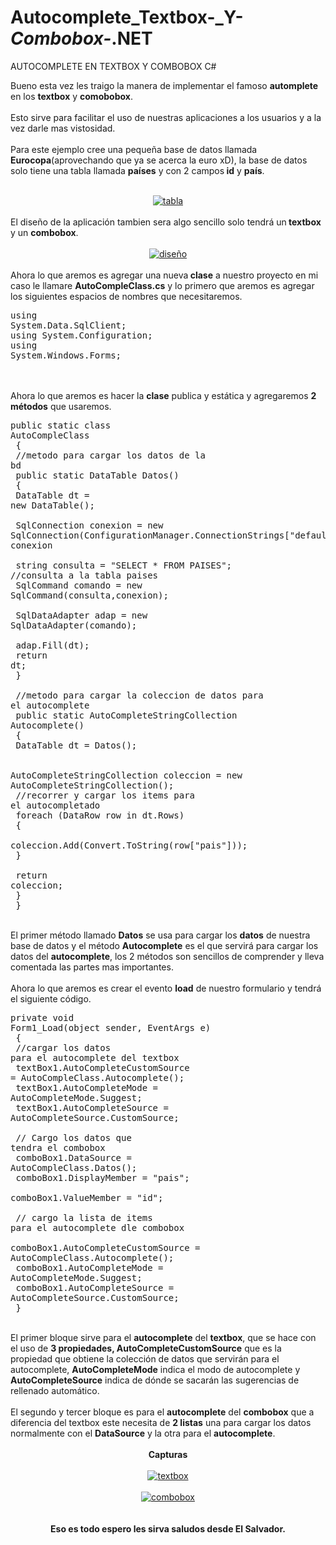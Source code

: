 # Autocomplete_Textbox-_Y-_Combobox-_.NET
AUTOCOMPLETE EN TEXTBOX Y COMBOBOX C#

Bueno esta vez les traigo la manera de implementar el famoso <span style="font-weight: bold;">automplete</span> en los <span style="font-weight: bold;">textbox</span> y <span style="font-weight: bold;">comobobox</span>.<br /><br />Esto sirve para facilitar el uso de nuestras aplicaciones a los usuarios y a la vez darle mas vistosidad.<br /><br />Para este ejemplo cree una pequeña base de datos llamada <span style="font-weight: bold;">Eurocopa</span>(aprovechando que ya se acerca la euro xD), la base de datos solo tiene una tabla llamada <span style="font-weight: bold;">países</span> y con 2 campos<span style="font-weight: bold;"> id</span> y <span style="font-weight: bold;">país</span>.<br /><br /><div style="text-align: center;"><a href="http://imgur.com/7C7T9"><img src="http://i.imgur.com/7C7T9.jpg" alt="tabla" /></a><br /></div><br />El diseño de la aplicación tambien sera algo sencillo solo tendrá un<span style="font-weight: bold;"> textbox</span> y un <span style="font-weight: bold;">combobox</span>.<br /><br /><div style="text-align: center;"><a href="http://imgur.com/SJhTg"><img src="http://i.imgur.com/SJhTg.jpg" alt="diseño" /></a><br /></div><br />Ahora lo que aremos es agregar una nueva<span style="font-weight: bold;"> clase</span> a nuestro proyecto en mi caso le llamare <span style="font-weight: bold;">AutoCompleClass.cs</span> y lo primero que aremos es agregar los siguientes espacios de nombres que necesitaremos.<br /><pre class="brush: csharp">using System.Data.SqlClient;<br />using System.Configuration;<br />using System.Windows.Forms;<br /></pre><br /><br />Ahora lo que aremos es hacer la <span style="font-weight: bold;">clase</span> publica y estática y agregaremos <span style="font-weight: bold;">2 métodos</span> que usaremos.<br /><pre class="brush: csharp">public static class AutoCompleClass<br />  {<br />      //metodo para cargar los datos de la bd<br />      public static DataTable Datos()<br />      {<br />          DataTable dt = new DataTable();<br /><br />          SqlConnection conexion = new SqlConnection(ConfigurationManager.ConnectionStrings["default"].ToString());//cadena conexion<br /><br />          string consulta = "SELECT * FROM PAISES"; //consulta a la tabla paises<br />          SqlCommand comando = new SqlCommand(consulta,conexion);<br /><br />          SqlDataAdapter adap = new SqlDataAdapter(comando);<br /><br />          adap.Fill(dt);<br />          return dt;<br />      }<br /><br />      //metodo para cargar la coleccion de datos para el autocomplete<br />      public static AutoCompleteStringCollection Autocomplete()<br />      {<br />          DataTable dt = Datos();<br /><br />          AutoCompleteStringCollection coleccion = new AutoCompleteStringCollection();<br />          //recorrer y cargar los items para el autocompletado<br />          foreach (DataRow row in dt.Rows)<br />          {<br />              coleccion.Add(Convert.ToString(row["pais"]));<br />          }<br /><br />          return coleccion;<br />      }<br />  }<br /></pre><br />El primer método llamado <span style="font-weight: bold;">Datos</span> se usa para cargar los <span style="font-weight: bold;">datos</span> de nuestra base de datos y el método <span style="font-weight: bold;">Autocomplete</span> es el que servirá para cargar los datos del <span style="font-weight: bold;">autocomplete</span>, los 2 métodos son sencillos de comprender y lleva comentada las partes mas importantes.<br /><br />Ahora lo que aremos es crear el evento <span style="font-weight: bold;">load</span> de nuestro formulario y tendrá el siguiente código.<br /><pre class="brush: csharp">private void Form1_Load(object sender, EventArgs e)<br />      {<br />          //cargar los datos para el autocomplete del textbox<br />          textBox1.AutoCompleteCustomSource = AutoCompleClass.Autocomplete();<br />          textBox1.AutoCompleteMode = AutoCompleteMode.Suggest;<br />          textBox1.AutoCompleteSource = AutoCompleteSource.CustomSource;<br /><br />          // Cargo los datos que tendra el combobox<br />          comboBox1.DataSource = AutoCompleClass.Datos();<br />          comboBox1.DisplayMember = "pais";<br />          comboBox1.ValueMember = "id";<br /><br />          // cargo la lista de items para el autocomplete dle combobox<br />          comboBox1.AutoCompleteCustomSource = AutoCompleClass.Autocomplete();<br />          comboBox1.AutoCompleteMode = AutoCompleteMode.Suggest;<br />          comboBox1.AutoCompleteSource = AutoCompleteSource.CustomSource;<br />      }<br /></pre><br />El primer bloque sirve para el <span style="font-weight: bold;">autocomplete</span> del <span style="font-weight: bold;">textbox</span>, que se hace con el uso de <span style="font-weight: bold;">3 propiedades, AutoCompleteCustomSource</span> que es la propiedad que obtiene la colección de datos que servirán para el autocomplete, <span style="font-weight: bold;">AutoCompleteMode</span>  indica el modo de autocomplete y <span style="font-weight: bold;">AutoCompleteSource</span> indica de dónde se sacarán las sugerencias de rellenado automático.<br /><br />El segundo y tercer bloque es para el <span style="font-weight: bold;">autocomplete</span> del <span style="font-weight: bold;">combobox</span> que a diferencia del textbox este necesita de <span style="font-weight: bold;">2 listas</span> una para cargar los datos normalmente con el <span style="font-weight: bold;">DataSource</span> y la otra para el <span style="font-weight: bold;">autocomplete</span>.<br /><br /><div style="text-align: center;"><span style="font-weight: bold;">Capturas</span><br /></div><br /><div style="text-align: center;"><a href="http://imgur.com/37LZt"><img src="http://i.imgur.com/37LZt.jpg" alt="textbox" /></a><br /></div><br /><div style="text-align: center;"><a href="http://imgur.com/r5GMZ"><img src="http://i.imgur.com/r5GMZ.jpg" alt="combobox" /></a><br /></div><br /><center><br /><span style="font-weight: bold;">Eso es todo espero les sirva saludos desde El Salvador.


